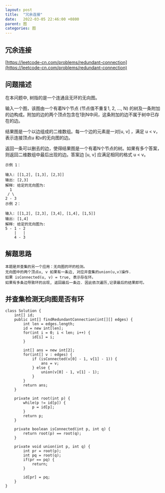 ```yaml
---
layout: post
title:  "冗余连接"
date:   2022-03-05 22:46:00 +0800
parent: 图
categories: 图
---
```

## 冗余连接
[https://leetcode-cn.com/problems/redundant-connection](https://leetcode-cn.com/problems/redundant-connection)

## 问题描述
在本问题中, 树指的是一个连通且无环的无向图。

输入一个图，该图由一个有着N个节点 (节点值不重复1, 2, ..., N) 的树及一条附加的边构成。附加的边的两个顶点包含在1到N中间，这条附加的边不属于树中已存在的边。

结果图是一个以边组成的二维数组。每一个边的元素是一对[u, v] ，满足 u < v，表示连接顶点u 和v的无向图的边。

返回一条可以删去的边，使得结果图是一个有着N个节点的树。如果有多个答案，则返回二维数组中最后出现的边。答案边 [u, v] 应满足相同的格式 u < v。
```
示例 1：

输入: [[1,2], [1,3], [2,3]]
输出: [2,3]
解释: 给定的无向图为:
  1
 / \
2 - 3
示例 2：

输入: [[1,2], [2,3], [3,4], [1,4], [1,5]]
输出: [1,4]
解释: 给定的无向图为:
5 - 1 - 2
    |   |
    4 - 3
```

## 解题思路
```
本题是并查集的另一个应用：无向图的环的检测。
无向图中的两个顶点u, v 如果有一条边, 对应并查集的union(u,v)操作.
如果 isConnected(u, v) = true, 表示存在环。
如果有多条边导致环的出现, 返回最后一条边. 因此依次遍历,记录最后的结果即可。

```
## 并查集检测无向图是否有环
```
class Solution {
    int[] id;
    public int[] findRedundantConnection(int[][] edges) {
        int len = edges.length;
        id = new int[len];
        for(int i = 0; i < len; i++) {
            id[i] = i;
        }

        int[] ans = new int[2];
        for(int[] v : edges) {
            if (isConnected(v[0] - 1, v[1] - 1)) {
                ans = v;
            } else {
                union(v[0] - 1, v[1] - 1);
            }
        }
        return ans;
    }

    private int root(int p) {
        while(p != id[p]) {
            p = id[p];
        }
        return p;
    }

    private boolean isConnected(int p, int q) {
        return root(p) == root(q);
    }

    private void union(int p, int q) {
        int pr = root(p);
        int pq = root(q);
        if(pr == pq) {
            return;
        }

        id[pr] = pq;
    }
}
```